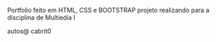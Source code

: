 Portfolio feito em HTML, CSS e BOOTSTRAP
    projeto realizando para a disciplina de Multiedia I

autos@ cabrit0